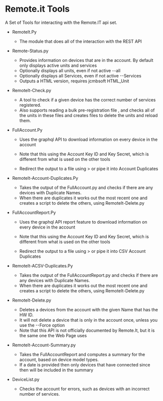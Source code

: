 # Remote.it Tools

A Set of Tools for interacting with the Remote.IT api set.

* RemoteIt.Py

    * The module that does all of the interaction with the REST API

* Remote-Status.py
    * Provides information on devices that are in the account. By default only displays active units and services
    * Optionally displays all units, even if not active  --all
    * Optionally displays all Services, even if not active  --Services
    * Outputs a HTML version, requires jcmbsoft HTML_Unit

* RemoteIt-Check.py

    * A tool to check if a given device has the correct number of services registered.
    * Also supports reading a bulk pre-registration file , and checks all of the units in these files and creates files to delete the units and reload them.

* FullAccount.Py

    * Uses the graphql API to download information on every device in the account

    * Note that this using the Account Key ID and  Key Secret, which is different from what is used on the other tools

    * Redirect the output to a file using > or pipe it into Account Duplicates

 * RemoteIt-Account-Duplicates.Py

    * Takes the output of the FullAccount.py and checks if there are any devices with Duplicate Names.
    * When there are duplicates it works out the most recent one and creates a script to delete the others, using RemoteIt-Delete.py
   

* FullAccountReport.Py

    * Uses the graphql API report feature to download information on every device in the account

    * Note that this using the Account Key ID and  Key Secret, which is different from what is used on the other tools

    * Redirect the output to a file using > or pipe it into CSV Account Duplicates    

* RemoteIt-ACSV-Duplicates.Py

    * Takes the output of the FullAccountReport.py and checks if there are any devices with Duplicate Names.
    * When there are duplicates it works out the most recent one and creates a script to delete the others, using RemoteIt-Delete.py

* RemoteIt-Delete.py
    * Deletes a devices from the account with the given Name that has the HW ID.
    * It will not delete a device that is only in the account once, unless you use the --Force option
    * Note that this API is not officially documented by Remote.It, but it is the same one the Web Page uses

* RemoteIt-Account-Summary.py
	*	Takes the FullAccountReport and computes a summary for the account, based on device model types.
	*  If a date is provided then only devices that have connected since then will be included in the summary

* DeviceList.py
	* 	Checks the account for errors, such as devices with an incorrect number of services.